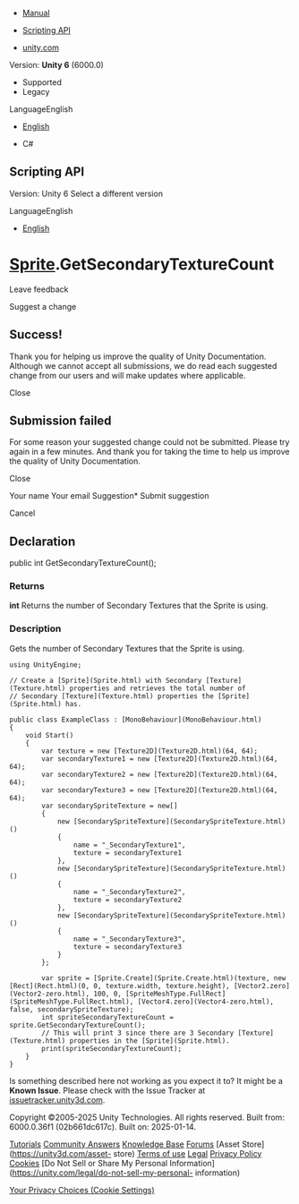 [ ]()

  * [Manual](../Manual/index.html)
  * [Scripting API](../ScriptReference/index.html)

  * [unity.com](https://unity.com/)

Version: **Unity 6** (6000.0)

  * Supported
  * Legacy

LanguageEnglish

  * [English]()

  * C#

[ ](https://docs.unity3d.com)

## Scripting API

Version: Unity 6 Select a different version

LanguageEnglish

  * [English]()

#  [Sprite](Sprite.html).GetSecondaryTextureCount

Leave feedback

Suggest a change

## Success!

Thank you for helping us improve the quality of Unity Documentation. Although
we cannot accept all submissions, we do read each suggested change from our
users and will make updates where applicable.

Close

## Submission failed

For some reason your suggested change could not be submitted. Please <a>try
again</a> in a few minutes. And thank you for taking the time to help us
improve the quality of Unity Documentation.

Close

Your name Your email Suggestion* Submit suggestion

Cancel

[ ]()

## Declaration

public int GetSecondaryTextureCount();

### Returns

**int** Returns the number of Secondary Textures that the Sprite is using.

### Description

Gets the number of Secondary Textures that the Sprite is using.

    
    
    using UnityEngine;  
      
    // Create a [Sprite](Sprite.html) with Secondary [Texture](Texture.html) properties and retrieves the total number of
    // Secondary [Texture](Texture.html) properties the [Sprite](Sprite.html) has.  
      
    public class ExampleClass : [MonoBehaviour](MonoBehaviour.html)
    {
        void Start()
        {
            var texture = new [Texture2D](Texture2D.html)(64, 64);
            var secondaryTexture1 = new [Texture2D](Texture2D.html)(64, 64);
            var secondaryTexture2 = new [Texture2D](Texture2D.html)(64, 64);
            var secondaryTexture3 = new [Texture2D](Texture2D.html)(64, 64);
            var secondarySpriteTexture = new[]
            {
                new [SecondarySpriteTexture](SecondarySpriteTexture.html)()
                {
                    name = "_SecondaryTexture1",
                    texture = secondaryTexture1
                },
                new [SecondarySpriteTexture](SecondarySpriteTexture.html)()
                {
                    name = "_SecondaryTexture2",
                    texture = secondaryTexture2
                },
                new [SecondarySpriteTexture](SecondarySpriteTexture.html)()
                {
                    name = "_SecondaryTexture3",
                    texture = secondaryTexture3
                }
            };  
      
            var sprite = [Sprite.Create](Sprite.Create.html)(texture, new [Rect](Rect.html)(0, 0, texture.width, texture.height), [Vector2.zero](Vector2-zero.html), 100, 0, [SpriteMeshType.FullRect](SpriteMeshType.FullRect.html), [Vector4.zero](Vector4-zero.html), false, secondarySpriteTexture);
            int spriteSecondaryTextureCount = sprite.GetSecondaryTextureCount();
            // This will print 3 since there are 3 Secondary [Texture](Texture.html) properties in the [Sprite](Sprite.html).
            print(spriteSecondaryTextureCount);
        }
    }
    

Is something described here not working as you expect it to? It might be a
**Known Issue**. Please check with the Issue Tracker at
[issuetracker.unity3d.com](https://issuetracker.unity3d.com).

Copyright ©2005-2025 Unity Technologies. All rights reserved. Built from:
6000.0.36f1 (02b661dc617c). Built on: 2025-01-14.

[Tutorials](https://unity3d.com/learn) [Community
Answers](https://answers.unity3d.com) [Knowledge
Base](https://support.unity3d.com/hc/en-us)
[Forums](https://forum.unity3d.com) [Asset Store](https://unity3d.com/asset-
store) [Terms of use](https://docs.unity3d.com/Manual/TermsOfUse.html)
[Legal](https://unity.com/legal) [Privacy
Policy](https://unity.com/legal/privacy-policy)
[Cookies](https://unity.com/legal/cookie-policy) [Do Not Sell or Share My
Personal Information](https://unity.com/legal/do-not-sell-my-personal-
information)

[Your Privacy Choices (Cookie Settings)](javascript:void\(0\);)

